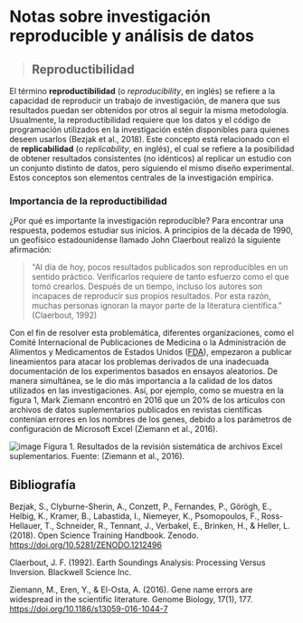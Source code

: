 # Notas sobre investigación reproducible y análisis de datos

>## Reproductibilidad

El término **reproductibilidad** (o _reproducibility_, en inglés) se refiere a la capacidad de reproducir un trabajo de   investigación, de manera que sus resultados puedan ser obtenidos por otros al seguir la misma metodología.   Usualmente, la reproductibilidad requiere que los datos y el código de programación utilizados en la investigación estén   disponibles para quienes deseen usarlos (Bezjak et al., 2018). Este concepto está relacionado con el de **replicabilidad** (o   _replicability_, en inglés), el cual se refiere a la posibilidad de obtener resultados consistentes (no idénticos) al replicar un   estudio con un conjunto distinto de datos, pero siguiendo el mismo diseño experimental. Estos conceptos son elementos   centrales de la investigación empírica.

### Importancia de la reproductibilidad

¿Por qué es importante la investigación reproducible? Para encontrar una respuesta, podemos estudiar sus inicios. A   principios de la década de 1990, un geofísico estadounidense llamado John Claerbout realizó la siguiente afirmación:

>    "Al día de hoy, pocos resultados publicados son reproducibles en un sentido práctico. Verificarlos requiere de tanto   esfuerzo como el que tomó crearlos. Después de un tiempo, incluso los autores son incapaces de reproducir sus   propios resultados. Por esta razón, muchas personas ignoran la mayor parte de la literatura científica." (Claerbout,   1992)

Con el fin de resolver esta problemática, diferentes organizaciones, como el Comité Internacional de Publicaciones de   Medicina o la Administración de Alimentos y Medicamentos de Estados Unidos ([FDA](https://www.fda.gov)), empezaron a publicar lineamientos   para atacar los problemas derivados de una inadecuada documentación de los experimentos basados en ensayos aleatorios. De manera simultánea, se le dio más importancia a la calidad de los datos utilizados en las investigaciones. Así, por ejemplo, como se muestra en la figura 1, Mark Ziemann encontró en 2016 que un 20% de los artículos con archivos de datos suplementarios publicados en revistas científicas contenían errores en los nombres de los genes, debido a los parámetros de configuración de Microsoft Excel (Ziemann et al., 2016).

![image](https://pf0953-programaciongeoespacialr-2020.github.io/tarea-01-markdown/img/ZiemannEtAlFig1.png)
Figura 1. Resultados de la revisión sistemática de archivos Excel suplementarios. Fuente: (Ziemann et al., 2016).

## Bibliografía

Bezjak, S., Clyburne-Sherin, A., Conzett, P., Fernandes, P., Görögh, E., Helbig, K., Kramer, B., Labastida, I., Niemeyer, K., Psomopoulos, F., Ross-Hellauer, T., Schneider, R., Tennant, J., Verbakel, E., Brinken, H., & Heller, L. (2018). Open   Science Training Handbook. Zenodo. https://doi.org/10.5281/ZENODO.1212496

Claerbout, J. F. (1992). Earth Soundings Analysis: Processing Versus Inversion. Blackwell Science Inc.

Ziemann, M., Eren, Y., & El-Osta, A. (2016). Gene name errors are widespread in the scientific literature. Genome Biology,   17(1), 177. https://doi.org/10.1186/s13059-016-1044-7
